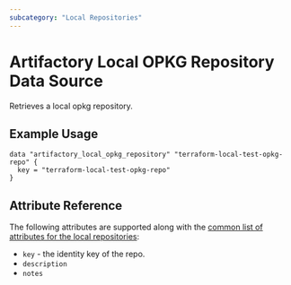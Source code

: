 ```yaml
---
subcategory: "Local Repositories"
---
```


# Artifactory Local OPKG Repository Data Source

Retrieves a local opkg repository.

## Example Usage

```hcl
data "artifactory_local_opkg_repository" "terraform-local-test-opkg-repo" {
  key = "terraform-local-test-opkg-repo"
}
```

## Attribute Reference

The following attributes are supported along with the [common list of attributes for the local repositories](local.md):

* `key` - the identity key of the repo.
* `description`
* `notes`
